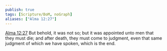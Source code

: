 ```yaml
---
publish: true
tags: [Scripture/BoM, noGraph]
aliases: ["Alma 12:27"]
---
```

[Alma 12:27](https://churchofjesuschrist.org/study/scriptures/bofm/alma/12?lang=eng&id=p27#p27) But behold, it was not so; but it was appointed unto men that they must die; and after death, they must come to judgment, even that same judgment of which we have spoken, which is the end.
